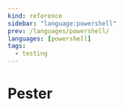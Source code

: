 ```yaml
---
kind: reference
sidebar: "language:powershell"
prev: /languages/powershell/
languages: [powershell]
tags:
  - testing
---
```


# Pester

<!--
TODO: Finish this reference
TODO: Add tutorial and link to it
TODO: Add any recipes and link to them
-->
